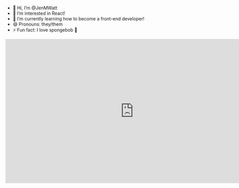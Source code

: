 - 👋 Hi, I’m @JenMWatt
- 👀 I’m interested in React!
- 🌱 I’m currently learning how to become a front-end developer!
- 😄 Pronouns: they/them
- ⚡ Fun fact: I love spongebob 🤠
<iframe style="border: 1px solid rgba(0, 0, 0, 0.1);" width="800" height="450" src="https://www.figma.com/embed?embed_host=share&url=https%3A%2F%2Fwww.figma.com%2Fdesign%2FjTEhYBhu0PCuSBGgjbHhbt%2FUntitled%3Fnode-id%3D1-15%26t%3DY7Qu3CRdwUk7m3Om-1" allowfullscreen></iframe>
<!---
JenMWatt/JenMWatt is a ✨ special ✨ repository because its `README.md` (this file) appears on your GitHub profile.
You can click the Preview link to take a look at your changes.
--->
